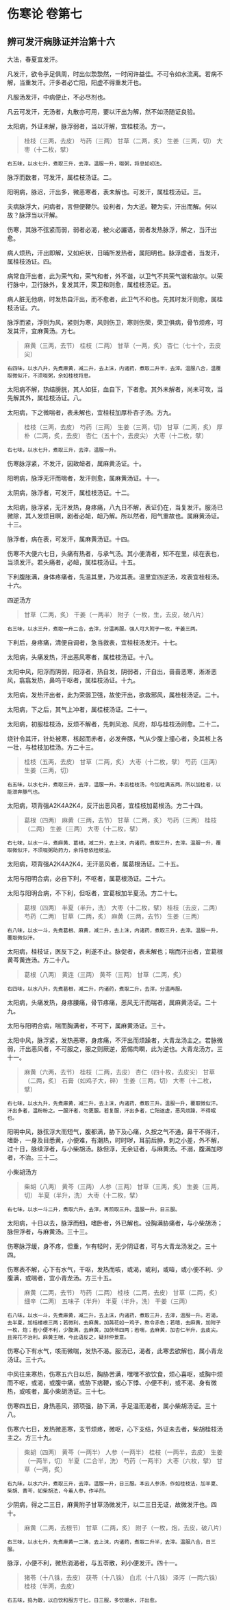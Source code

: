 # 伤寒论 卷第七

## 辨可发汗病脉证并治第十六

大法，春夏宜发汗。

凡发汗，欲令手足俱周，时出似漐漐然，一时闲许益佳。不可令如水流离。若病不解，当重发汗。汗多者必亡阳，阳虚不得重发汗也。

凡服汤发汗，中病便止，不必尽剂也。

凡云可发汗，无汤者，丸散亦可用，要以汗出为解，然不如汤随证良验。

太阳病，外证未解，脉浮弱者，当以汗解，宜桂枝汤。方一。

> 桂枝（三两，去皮） 芍药（三两） 甘草（二两，炙） 生姜（三两，切） 大枣（十二枚，擘）

    右五味，以水七升，煮取三升，去滓。温服一升，啜粥，将息如初法。

脉浮而数者，可发汗，属桂枝汤证。二。

阳明病，脉迟，汗出多，微恶寒者，表未解也。可发汗，属桂枝汤证。三。

夫病脉浮大，问病者，言但便鞕尔。设利者，为大逆。鞕为实，汗出而解。何以故？脉浮当以汗解。

伤寒，其脉不弦紧而弱，弱者必渴，被火必讝语，弱者发热脉浮，解之，当汗出愈。

病人烦热，汗出即解，又如疟状，日晡所发热者，属阳明也。脉浮虚者，当发汗，属桂枝汤证。四。

病常自汗出者，此为荣气和，荣气和者，外不谐，以卫气不共荣气谐和故尔。以荣行脉中，卫行脉外，复发其汗，荣卫和则愈，属桂枝汤证。五。

病人脏无他病，时发热自汗出，而不愈者，此卫气不和也。先其时发汗则愈，属桂枝汤证。六。

脉浮而紧，浮则为风，紧则为寒，风则伤卫，寒则伤荣，荣卫俱病，骨节烦疼，可发其汗，宜麻黄汤。方七。

> 麻黄（三两，去节） 桂枝（二两） 甘草（一两，炙） 杏仁（七十个，去皮尖）

    右四味，以水八升，先煮麻黄，减二升，去上沫，内诸药，煮取二升半，去滓。温服八合，温覆取微似汗，不须啜粥，余如桂枝将息。

太阳病不解，热结膀胱，其人如狂，血自下，下者愈。其外未解者，尚未可攻，当先解其外，属桂枝汤证。八。

太阳病，下之微喘者，表未解也，宜桂枝加厚朴杏子汤。方九。

> 桂枝（三两，去皮） 芍药（三两） 生姜（三两，切） 甘草（二两，炙） 厚朴（二两，炙，去皮） 杏仁（五十个，去皮尖） 大枣（十二枚，擘）

    右七味，以水七升，煮取三升，去滓，温服一升。

伤寒脉浮紧，不发汗，因致衄者，属麻黄汤证。十。

阳明病，脉浮无汗而喘者，发汗则愈，属麻黄汤证。十一。

太阴病，脉浮者，可发汗，属桂枝汤证。十二。

太阳病，脉浮紧，无汗发热，身疼痛，八九日不解，表证仍在，当复发汗。服汤已微除，其人发烦目瞑，剧者必衄，衄乃解。所以然者，阳气重故也。属麻黄汤证。十三。

脉浮者，病在表，可发汗，属麻黄汤证。十四。

伤寒不大便六七日，头痛有热者，与承气汤。其小便清者，知不在里，续在表也，当须发汗。若头痛者，必衄，属桂枝汤证。十五。

下利腹胀满，身体疼痛者，先温其里，乃攻其表。温里宜四逆汤，攻表宜桂枝汤。十六。

四逆汤方

> 甘草（二两，炙） 干姜（一两半） 附子（一枚，生，去皮，破八片）

    右三味，以水三升，煮取一升二合，去滓，分温再服。强人可大附子一枚，干姜三两。

下利后，身疼痛，清便自调者，急当救表，宜桂枝汤发汗。十七。

太阳病，头痛发热，汗出恶风寒者，属桂枝汤证。十八。

太阳中风，阳浮而阴弱，阳浮者，热自发，阴弱者，汗自出，啬啬恶寒，淅淅恶风，翕翕发热，鼻呜干呕者，属桂枝汤证。十九。

太阳病，发热汗出者，此为荣弱卫强，故使汗出，欲救邪风，属桂枝汤证。二十。

太阳病，下之后，其气上冲者，属桂枝汤证。二十一。

太阳病，初服桂枝汤，反烦不解者，先刺风池、风府，却与桂枝汤则愈。二十二。

烧针令其汗，针处被寒，核起而赤者，必发奔豚，气从少腹上撞心者，灸其核上各一壮，与桂枝加桂汤。方二十三。

> 桂枝（五两，去皮） 甘草（二两，炙） 大枣（十二枚，擘） 芍药（三两） 生姜（三两，切）

    右五味，以水七升，煮取三升，去滓，温服一升。本云桂枝汤，今加桂满五两。所以加桂者，以能泄奔豚气也。

太阳病，项背强A2K4A2K4，反汗出恶风者，宜桂枝加葛根汤。方二十四。

> 葛根（四两） 麻黄（三两，去节） 甘草（二两，炙） 芍药（三两） 桂枝（二两） 生姜（三两） 大枣（十二枚，擘）

    右七味，以水一斗，煮麻黄、葛根，减二升，去上沫，内诸药，煮取三升，去滓。温服一升，覆取微似汗，不须啜粥助药力，余将息依桂枝法。

太阳病，项背强A2K4A2K4，无汗恶风者，属葛根汤证。二十五。

太阳与阳明合病，必自下利，不呕者，属葛根汤证。二十六。

太阳与阳明合病，不下利，但呕者，宜葛根加半夏汤。方二十七。

> 葛根（四两） 半夏（半升，洗） 大枣（十二枚，擘） 桂枝（去皮，二两） 芍药（二两） 甘草（二两，炙） 麻黄（三两，去节） 生姜（三两）

    右八味，以水一斗，先煮葛根、麻黄，减二升，去上沫，内诸药，煮取三升，去滓。温服一升，覆取微似汗。

太阳病，桂枝证，医反下之，利遂不止。脉促者，表未解也；喘而汗出者，宜葛根黄芩黄连汤。方二十八。

> 葛根（八两） 黄连（三两） 黄芩（三两） 甘草（二两，炙）

    右四味，以水八升，先煮葛根，减二升，内诸药，煮取二升，去滓，分温再服。

太阳病，头痛发热，身疼腰痛，骨节疼痛，恶风无汗而喘者，属麻黄汤证。二十九。

太阳与阳明合病，喘而胸满者，不可下，属麻黄汤证。三十。

太阳中风，脉浮紧，发热恶寒，身疼痛，不汗出而烦躁者，大青龙汤主之。若脉微弱，汗出恶风者，不可服之，服之则厥逆，筋惕肉瞤，此为逆也。大青龙汤方。三十一。

> 麻黄（六两，去节） 桂枝（二两，去皮） 杏仁（四十枚，去皮尖） 甘草（二两，炙） 石膏（如鸡子大，碎） 生姜（三两，切） 大枣（十二枚，擘）

    右七味，以水九升，先煮麻黄，减二升，去上沫，内诸药，煮取三升。温服一升，覆取微似汗。汗出多者，温粉粉之。一服汗者，勿更服。若复服，汗出多者，亡阳遂虚，恶风烦躁，不得眠也。

阳明中风，脉弦浮大而短气，腹都满，胁下及心痛，久按之气不通，鼻干不得汗，嗜卧，一身及目悉黄，小便难，有潮热，时时哕，耳前后肿，刺之小差，外不解，过十日，脉续浮者，与小柴胡汤。脉但浮，无余证者，与麻黄汤。不溺，腹满加哕者，不治。三十二。

小柴胡汤方

> 柴胡（八两） 黄芩（三两） 人参（三两） 甘草（三两，炙） 生姜（三两，切） 半夏（半升，洗） 大枣（十二枚，擘）

    右七味，以水一斗二升，煮取六升，去滓，再煎取三升。温服一升，日三服。

太阳病，十日以去，脉浮而细，嗜卧者，外已解也。设胸满胁痛者，与小柴胡汤；脉但浮者，与麻黄汤。三十三。

伤寒脉浮缓，身不疼，但重，乍有轻时，无少阴证者，可与大青龙汤发之。三十四。

伤寒表不解，心下有水气，干呕，发热而咳，或渴，或利，或噎，或小便不利、少腹满，或喘者，宜小青龙汤。方三十五。

> 麻黄（二两，去节） 芍药（二两） 桂枝（二两，去皮） 甘草（二两，炙） 细辛（二两） 五味子（半升） 半夏（半升，洗） 干姜（三两）

    右八味，以水一斗，先煮麻黄，减二升，去上沫，内诸药，煮取三升，去滓，温服一升。若渴，去半夏，加栝楼根三两；若微利，去麻黄，加荛花如一鸡子，熬令赤色；若噎，去麻黄，加附子一枚，炮；若小便不利，少腹满，去麻黄，加茯苓四两；若喘，去麻黄，加杏仁半升，去皮尖。且荛花不治利，麻黄主喘，今此语反之，疑非仲景意。

伤寒心下有水气，咳而微喘，发热不渴。服汤已，渴者，此寒去欲解也，属小青龙汤证。三十六。

中风往来寒热，伤寒五六日以后，胸胁苦满，嘿嘿不欲饮食，烦心喜呕，或胸中烦而不呕，或渴，或腹中痛，或胁下痞鞕，或心下悸、小便不利，或不渴、身有微热，或咳者，属小柴胡汤证。三十七。

伤寒四五日，身热恶风，颈项强，胁下满，手足温而渴者，属小柴胡汤证。三十八。

伤寒六七日，发热微恶寒，支节烦疼，微呕，心下支结，外证未去者，柴胡桂枝汤主之。方三十九。

> 柴胡（四两） 黄芩（一两半） 人参（一两半） 桂枝（一两半，去皮） 生姜（一两半，切） 半夏（二合半，洗） 芍药（一两半） 大枣（六枚，擘） 甘草（一两，炙）

    右九味，以水六升，煮取三升，去滓。温服一升，日三服。本云人参汤，作如桂枝法，加半夏、柴胡、黄芩，如柴胡法，今着人参，作半剂。

少阴病，得之二三日，麻黄附子甘草汤微发汗，以二三日无证，故微发汗也。四十。

> 麻黄（二两，去根节） 甘草（二两，炙） 附子（一枚，炮，去皮，破八片）

    右三味，以水七升，先煮麻黄一二沸，去上沫，内诸药，煮取二升半，去滓。温服八合，日三服。

脉浮，小便不利，微热消渴者，与五苓散，利小便发汗。四十一。

> 猪苓（十八铢，去皮） 茯苓（十八铢） 白朮（十八铢） 泽泻（一两六铢） 桂枝（半两，去皮）

    右五味，捣为散，以白饮和服方寸匕，日三服，多饮暖水，汗出愈。